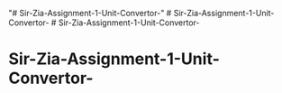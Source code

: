 "# Sir-Zia-Assignment-1-Unit-Convertor-" 
#   S i r - Z i a - A s s i g n m e n t - 1 - U n i t - C o n v e r t o r -  
 # Sir-Zia-Assignment-1-Unit-Convertor-
# Sir-Zia-Assignment-1-Unit-Convertor-
